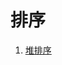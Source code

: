 # 排序

1. [堆排序](https://github.com/MrQuJL/nowcoder-algorithm-typical/blob/master/排序/01_堆排序.java "堆排序")




